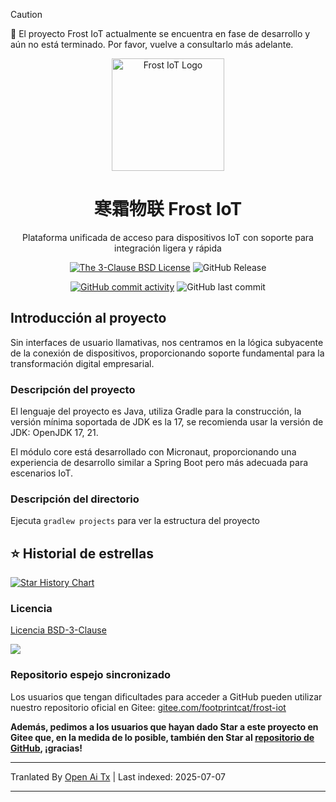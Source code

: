 > [!CAUTION]
> 🚧 El proyecto Frost IoT actualmente se encuentra en fase de desarrollo y aún no está terminado. Por favor, vuelve a consultarlo más adelante.

<div align="center">

<p>
    <img src="https://raw.githubusercontent.com/footprintcat/frost-iot/main/./docs/assets/logo/frostiot.svg" width="180" height="180" alt="Frost IoT Logo" />
</p>

# 寒霜物联 Frost IoT

Plataforma unificada de acceso para dispositivos IoT con soporte para integración ligera y rápida

<!-- https://shields.io/badges/static-badge -->
[![The 3-Clause BSD License](https://img.shields.io/badge/License-BSD--3--Clause_License-cyan?logo=bsd)](https://opensource.org/license/BSD-3-Clause) ![GitHub Release](https://img.shields.io/github/v/release/footprintcat/frost-iot)

[![GitHub commit activity](https://img.shields.io/github/commit-activity/t/footprintcat/frost-iot)](https://github.com/footprintcat/frost-iot/commits/) ![GitHub last commit](https://img.shields.io/github/last-commit/footprintcat/frost-iot)
</div>

## Introducción al proyecto

Sin interfaces de usuario llamativas, nos centramos en la lógica subyacente de la conexión de dispositivos, proporcionando soporte fundamental para la transformación digital empresarial.

### Descripción del proyecto

El lenguaje del proyecto es Java, utiliza Gradle para la construcción, la versión mínima soportada de JDK es la 17, se recomienda usar la versión de JDK: OpenJDK 17, 21.

El módulo core está desarrollado con Micronaut, proporcionando una experiencia de desarrollo similar a Spring Boot pero más adecuada para escenarios IoT.

### Descripción del directorio

Ejecuta `gradlew projects` para ver la estructura del proyecto

<!--
```
<root>
  |- common: Paquete común
  |- design: Materiales de diseño
```
-->

## ⭐ Historial de estrellas

[![Star History Chart](https://api.star-history.com/svg?repos=footprintcat/frost-iot&type=Date)](https://www.star-history.com/#footprintcat/frost-iot&Date)

### Licencia

[Licencia BSD-3-Clause](LICENSE)

![](https://raw.githubusercontent.com/footprintcat/frost-iot/main/./docs/diagram/许可证说明.embed.svg)

### Repositorio espejo sincronizado

Los usuarios que tengan dificultades para acceder a GitHub pueden utilizar nuestro repositorio oficial en Gitee: [gitee.com/footprintcat/frost-iot](https://gitee.com/footprintcat/frost-iot)

**Además, pedimos a los usuarios que hayan dado Star a este proyecto en Gitee que, en la medida de lo posible, también den Star al [repositorio de GitHub](https://github.com/footprintcat/frost-iot), ¡gracias!**

---

Tranlated By [Open Ai Tx](https://github.com/OpenAiTx/OpenAiTx) | Last indexed: 2025-07-07

---